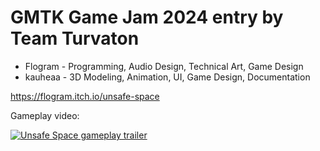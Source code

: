 # GMTK Game Jam 2024 entry by Team Turvaton

- Flogram - Programming, Audio Design, Technical Art, Game Design
- kauheaa - 3D Modeling, Animation, UI, Game Design, Documentation



https://flogram.itch.io/unsafe-space

Gameplay video:

[![Unsafe Space gameplay trailer](https://img.youtube.com/vi/tT-toAd_UOQ/0.jpg)](https://www.youtube.com/watch?v=tT-toAd_UOQ)

